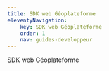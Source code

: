 ```yaml
---
title: SDK web Géoplateforme
eleventyNavigation:
    key: SDK web Géoplateforme
    order: 1
    nav: guides-developpeur
---
```


SDK web Géoplateforme
